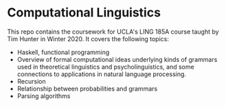 
# Computational Linguistics
This repo contains the coursework for UCLA's LING 185A course taught by Tim Hunter in Winter 2020. 
It covers the following topics: 
* Haskell, functional programming
*  Overview of formal computational ideas underlying kinds of grammars used in theoretical linguistics and psycholinguistics, and some connections to applications in natural language processing. 
*  Recursion
*  Relationship between probabilities and grammars
*  Parsing algorithms
